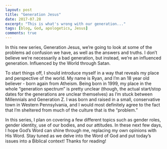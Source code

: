```yaml
---
layout: post
title: "Generation Jesus"
date: 2017-07.28
excerpt: "This is what's wrong with our generation..."
tags: [blog, God, apologetics, Jesus]
comments: true
---
```


In this new series, Generation Jesus, we’re going to look at some of the problems ad confusion we have, as well as the answers and truths. I don’t believe we’re necessarily a bad generation, but instead, we’re an influenced generation. Influenced by the World through Satan.

To start things off, I should introduce myself in a way that reveals my place and perspective of the world. My name is Ryan, and I’m an 18 year old believer - born again from Atheism. Being born in 1999, my place in the whole “generation spectrum” is pretty unclear (though, the actual start/stop dates for the generations are unclear themselves) as I’m stuck between Millennials and Generation Z. I was born and raised in a small, conservative town in Western Pennsylvania, and I would most definitely agree to the fact that I’m sheltered from much of the culture that is the “problem.”

In this series, I plan on covering a few different topics such as gender roles, gender identity, use of our bodies, and our attitudes. In these next few days, I hope God’s Word can shine through me, replacing my own opinions with His Word. Stay tuned as we delve into the Word of God and put today’s issues into a Biblical context! Thanks for reading!